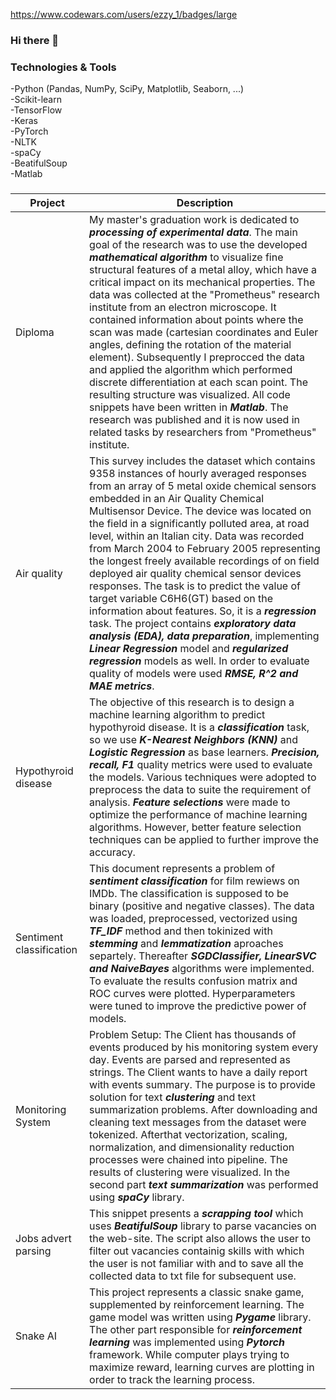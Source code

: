 https://www.codewars.com/users/ezzy_1/badges/large
### Hi there 👋

### Technologies & Tools
-Python (Pandas, NumPy, SciPy, Matplotlib, Seaborn, ...)  
-Scikit-learn  
-TensorFlow  
-Keras  
-PyTorch   
-NLTK  
-spaCy  
-BeatifulSoup  
-Matlab  

### 
| Project | Description |
| --- | --- |
| Diploma | My master's graduation work is dedicated to ***processing of experimental data***. The main goal of the research was to use the developed ***mathematical algorithm*** to visualize fine structural features of a metal alloy, which have a critical impact on its mechanical properties. The data was collected at the "Prometheus" research institute from an electron microscope. It contained information about points where the scan was made (cartesian coordinates and Euler angles, defining the rotation of the material element). Subsequently I preprocced the data and applied the algorithm which performed discrete differentiation at each scan point. The resulting structure was visualized. All code snippets have been written in ***Matlab***. The research was published and it is now used in related tasks by researchers from "Prometheus" institute. |
| Air quality | This survey includes the dataset which contains 9358 instances of hourly averaged responses from an array of 5 metal oxide chemical sensors embedded in an Air Quality Chemical Multisensor Device. The device was located on the field in a significantly polluted area, at road level, within an Italian city. Data was recorded from March 2004 to February 2005 representing the longest freely available recordings of on field deployed air quality chemical sensor devices responses. The task is to predict the value of target variable C6H6(GT) based on the information about features. So, it is a ***regression*** task. The project contains ***exploratory data analysis (EDA), data preparation***, implementing ***Linear Regression*** model and ***regularized regression*** models as well. In order to evaluate quality of models were used ***RMSE, R^2 and MAE metrics***. |
| Hypothyroid disease | The objective of this research is to design a machine learning algorithm to predict hypothyroid disease. It is a ***classification*** task, so we use ***K-Nearest Neighbors (KNN)*** and ***Logistic Regression*** as base learners. ***Precision, recall, F1*** quality metrics were used to evaluate the models. Various techniques were adopted to preprocess the data to suite the requirement of analysis. ***Feature selections*** were made to optimize the performance of machine learning algorithms. However, better feature selection techniques can be applied to further improve the accuracy.|
| Sentiment classification | This document represents a problem of ***sentiment classification*** for film rewiews on IMDb. The classification is supposed to be binary (positive and negative classes). The data was loaded, preprocessed, vectorized using ***TF_IDF*** method and then tokinized with ***stemming*** and ***lemmatization*** aproaches separtely. Thereafter ***SGDClassifier, LinearSVC and NaiveBayes*** algorithms were implemented. To evaluate the results confusion matrix and ROC curves were plotted. Hyperparameters were tuned to improve the predictive power of models.|
| Monitoring System | Problem Setup: The Client has thousands of events produced by his monitoring system every day. Events are parsed and represented as strings. The Client wants to have a daily report with events summary. The purpose is to provide solution for text ***clustering*** and text summarization problems. After downloading and cleaning text messages from the dataset were tokenized. Afterthat vectorization, scaling, normalization, and dimensionality reduction processes were chained into pipeline. The results of clustering were visualized. In the second part ***text summarization*** was performed using ***spaCy*** library. |
| Jobs advert parsing | This snippet presents a ***scrapping tool*** which uses ***BeatifulSoup*** library to parse vacancies on the web-site. The script also allows the user to filter out vacancies containig skills with which the user is not familiar with and to save all the collected data to txt file for subsequent use. |
| Snake AI | This project represents a classic snake game, supplemented by reinforcement learning. The game model was written using ***Pygame*** library. The other part responsible for ***reinforcement learning*** was implemented using ***Pytorch*** framework. While computer plays trying to maximize reward, learning curves are plotting in order to track the learning process. |

